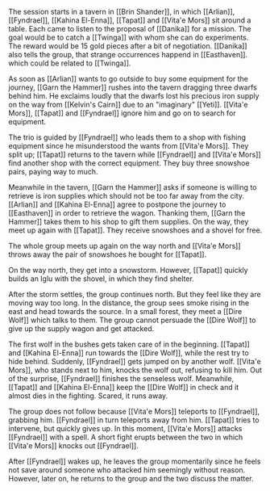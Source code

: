 The session starts in a tavern in [[Brin Shander]], in which [[Arlian]], [[Fyndrael]], [[Kahina El-Enna]], [[Tapat]] and [[Vita'e Mors]] sit around a table. Each came to listen to the proposal of [[Danika]] for a mission. The goal would be to catch a [[Twinga]] with whom she can do experiments. The reward would be 15 gold pieces after a bit of negotiation. [[Danika]] also tells the group, that strange occurrences happend in [[Easthaven]]. which could be related to [[Twinga]].

As soon as [[Arlian]] wants to go outside to buy some equipment for the journey, [[Garn the Hammer]] rushes into the tavern dragging three dwarfs behind him. He exclaims loudly that the dwarfs lost his precious iron supply on the way from [[Kelvin's Cairn]] due to an "imaginary" [[Yeti]]. [[Vita'e Mors]], [[Tapat]] and [[Fyndrael]] ignore him and go on to search for equipment.

The trio is guided by [[Fyndrael]] who leads them to a shop with fishing equipment since he misunderstood the wants from [[Vita'e Mors]]. They split up; [[Tapat]] returns to the tavern while [[Fyndrael]] and [[Vita'e Mors]] find another shop with the correct equipment. They buy three snowshoe pairs, paying way to much.

Meanwhile in the tavern, [[Garn the Hammer]] asks if someone is willing to retrieve is iron supplies which should not be too far away from the city. [[Arlian]] and [[Kahina El-Enna]] agree to postpone the journey to [[Easthaven]] in order to retrieve the wagon. Thanking them, [[Garn the Hammer]] takes them to his shop to gift them supplies. On the way, they meet up again with [[Tapat]]. They receive snowshoes and a shovel for free.

The whole group meets up again on the way north and [[Vita'e Mors]] throws away the pair of snowshoes he bought for [[Tapat]].

On the way north, they get into a snowstorm. However, [[Tapat]] quickly builds an Iglu with the shovel, in which they find shelter.

After the storm settles, the group continues north. But they feel like they are moving way too long. In the distance, the group sees smoke rising in the east and head towards the source. In a small forest, they meet a [[Dire Wolf]] which talks to them. The group cannot persuade the [[Dire Wolf]] to give up the supply wagon and get attacked. 

The first wolf in the bushes gets taken care of in the beginning. [[Tapat]] and [[Kahina El-Enna]] run towards the [[Dire Wolf]], while the rest try to hide behind. Suddenly, [[Fyndrael]] gets jumped on by another wolf. [[Vita'e Mors]], who stands next to him, knocks the wolf out, refusing to kill him. Out of the surprise, [[Fyndrael]] finishes the senseless wolf. Meanwhile, [[Tapat]] and [[Kahina El-Enna]] keep the [[Dire Wolf]] in check and it almost dies in the fighting. Scared, it runs away. 

The group does not follow because [[Vita'e Mors]] teleports to [[Fyndrael]], grabbing him. [[Fyndrael]] in turn teleports away from him. [[Tapat]] tries to intervene, but quickly gives up. In this moment, [[Vita'e Mors]] attacks [[Fyndrael]] with a spell. A short fight erupts between the two in which [[Vita'e Mors]] knocks out [[Fyndrael]]. 

After [[Fyndrael]] wakes up, he leaves the group momentarily since he feels not save around someone who attacked him seemingly without reason. However, later on, he returns to the group and the two discuss the matter.

